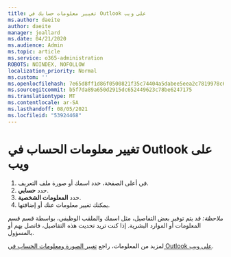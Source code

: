 ```yaml
---
title: تغيير معلومات حسابك في Outlook على ويب
ms.author: daeite
author: daeite
manager: joallard
ms.date: 04/21/2020
ms.audience: Admin
ms.topic: article
ms.service: o365-administration
ROBOTS: NOINDEX, NOFOLLOW
localization_priority: Normal
ms.custom: ''
ms.openlocfilehash: 7e65d8ff1d86f0500821f35c74404a5dabee5eea2c7819978c6742355ba13000
ms.sourcegitcommit: b5f7da89a650d2915dc652449623c78be6247175
ms.translationtype: MT
ms.contentlocale: ar-SA
ms.lasthandoff: 08/05/2021
ms.locfileid: "53924468"
---
```

# <a name="change-account-information-in-outlook-on-the-web"></a>تغيير معلومات الحساب في Outlook على ويب

1. في أعلى الصفحة، حدد اسمك أو صورة ملف التعريف.
1. حدد **حسابي**.
1. حدد **المعلومات الشخصية**.
1. يمكنك تغيير معلومات عنك أو إضافتها.

*ملاحظة:* قد يتم توفير بعض التفاصيل، مثل اسمك والملقب الوظيفي، بواسطة قسم قسم المعلومات أو الموارد البشرية. إذا كنت تريد تحديث هذه التفاصيل، فاتصل بهم أو بالمسؤول.

لمزيد من المعلومات، راجع [تغيير الصورة ومعلومات الحساب في Outlook على ويب](https://support.office.com/article/b2dbb289-851d-4bed-93c3-3e136f5659ec).